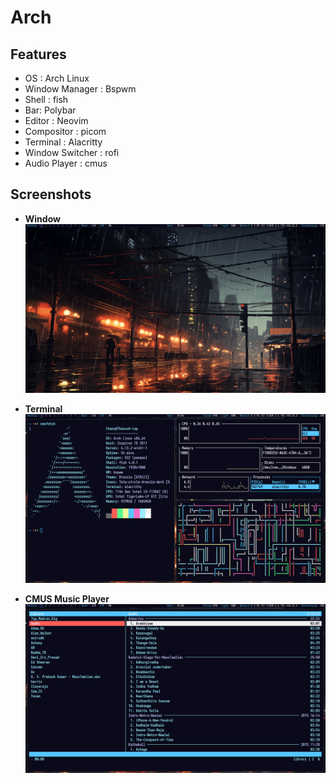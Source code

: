 # Arch 

## Features
- OS : Arch Linux
- Window Manager : Bspwm
- Shell : fish
- Bar: Polybar
- Editor : Neovim
- Compositor : picom
- Terminal : Alacritty
- Window Switcher : rofi
- Audio Player : cmus

## Screenshots

- **Window**
  ![Window](https://github.com/Thanushs25/arch-bspwm-light/blob/main/Pictures/01.png)
  
- **Terminal**
  ![Terminal](https://github.com/Thanushs25/arch-bspwm-light/blob/main/Pictures/02.png)

- **CMUS Music Player**
  ![CMUS](https://github.com/Thanushs25/arch-bspwm-light/blob/main/Pictures/03.png)
